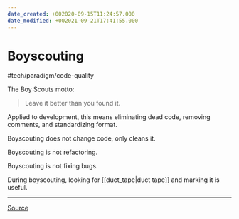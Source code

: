 ```yaml
---
date_created: +002020-09-15T11:24:57.000
date_modified: +002021-09-21T17:41:55.000
---
```


# Boyscouting

#tech/paradigm/code-quality

The Boy Scouts motto:

> Leave it better than you found it.

Applied to development, this means eliminating dead code, removing comments, and standardizing format.

Boyscouting does not change code, only cleans it.

Boyscouting is not refactoring.

Boyscouting is not fixing bugs.

During boyscouting, looking for [[duct_tape|duct tape]] and marking it is useful.

 
---

[Source](https://jasonmccreary.me/articles/are-you-a-boy-scout//)
